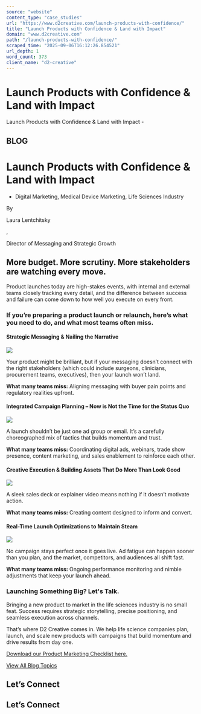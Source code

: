 ```yaml
---
source: "website"
content_type: "case_studies"
url: "https://www.d2creative.com/launch-products-with-confidence/"
title: "Launch Products with Confidence & Land with Impact"
domain: "www.d2creative.com"
path: "/launch-products-with-confidence/"
scraped_time: "2025-09-06T16:12:26.854521"
url_depth: 1
word_count: 373
client_name: "d2-creative"
---
```


# Launch Products with Confidence & Land with Impact

Launch Products with Confidence & Land with Impact -

## BLOG

# Launch Products with Confidence & Land with Impact

*   Digital Marketing, Medical Device Marketing, Life Sciences Industry

By

Laura Lentchitsky

,

Director of Messaging and Strategic Growth

## More budget. More scrutiny. More stakeholders are watching every move.

Product launches today are high-stakes events, with internal and external teams closely tracking every detail, and the difference between success and failure can come down to how well you execute on every front.

### If you’re preparing a product launch or relaunch, here’s what you need to do, and what most teams often miss.

#### Strategic Messaging & Nailing the Narrative

![](https://www.d2creative.com/wp-content/uploads/2025/07/bullseye-arrow-regular@3x.svg)

Your product might be brilliant, but if your messaging doesn’t connect with the right stakeholders (which could include surgeons, clinicians, procurement teams, executives), then your launch won’t land.

**What many teams miss:**
Aligning messaging with buyer pain points and regulatory realities upfront.

#### Integrated Campaign Planning – Now is Not the Time for the Status Quo

![](https://www.d2creative.com/wp-content/uploads/2025/07/group-arrows-rotate-regular@3x.svg)

A launch shouldn’t be just one ad group or email. It’s a carefully choreographed mix of tactics that builds momentum and trust.

**What many teams miss:**
Coordinating digital ads, webinars, trade show presence, content marketing, and sales enablement to reinforce each other.

#### Creative Execution & Building Assets That Do More Than Look Good

![](https://www.d2creative.com/wp-content/uploads/2025/07/paintbrush-pencil-regular@3x.svg)

A sleek sales deck or explainer video means nothing if it doesn’t motivate action.

**What many teams miss:**
Creating content designed to inform and convert.

#### Real-Time Launch Optimizations to Maintain Steam

![](https://www.d2creative.com/wp-content/uploads/2025/07/badge-check-regular@3x.svg)

No campaign stays perfect once it goes live. Ad fatigue can happen sooner than you plan, and the market, competitors, and audiences all shift fast.

**What many teams miss:**
Ongoing performance monitoring and nimble adjustments that keep your launch ahead.

### Launching Something Big? Let's Talk.

Bringing a new product to market in the life sciences industry is no small feat. Success requires strategic storytelling, precise positioning, and seamless execution across channels.

That’s where D2 Creative comes in. We help life science companies plan, launch, and scale new products with campaigns that build momentum and drive results from day one.

[Download our Product Marketing Checklist here.](https://www.d2creative.com/wp-content/uploads/2025/07/100117_2-I372-Product-Launch-Check-List.pdf)

[View All Blog Topics](https://www.d2creative.com/blog/)

## Let’s Connect

## Let’s Connect